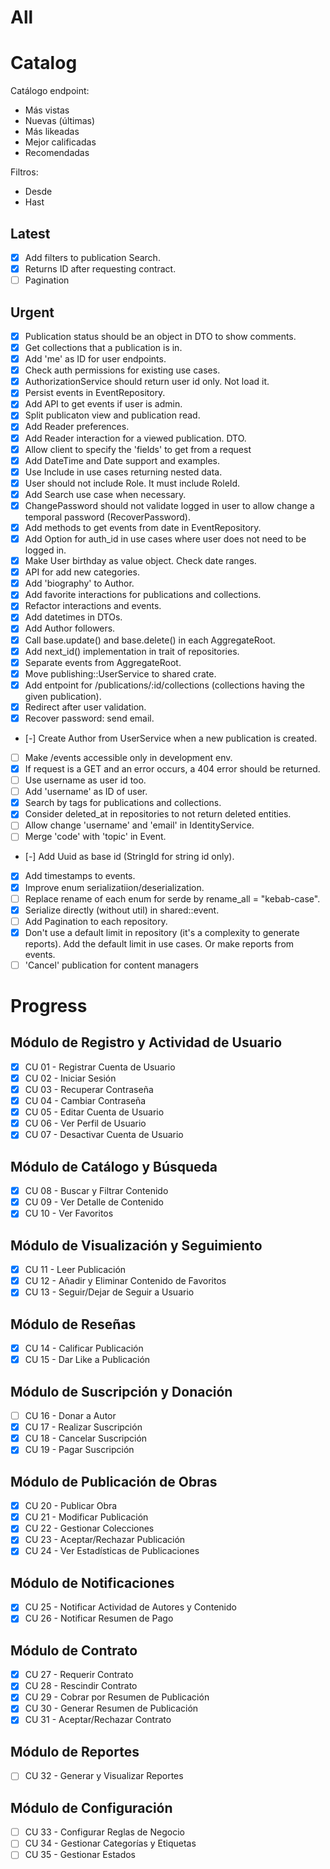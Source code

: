 # All

# Catalog
Catálogo endpoint:
- Más vistas
- Nuevas (últimas)
- Más likeadas
- Mejor calificadas
- Recomendadas

Filtros:
- Desde
- Hast

## Latest
- [x] Add filters to publication Search.
- [x] Returns ID after requesting contract.
- [ ] Pagination

## Urgent
- [x] Publication status should be an object in DTO to show comments.
- [x] Get collections that a publication is in.
- [x] Add 'me' as ID for user endpoints.
- [x] Check auth permissions for existing use cases.
- [x] AuthorizationService should return user id only. Not load it.
- [x] Persist events in EventRepository.
- [x] Add API to get events if user is admin.
- [x] Split publicaton view and publication read.
- [x] Add Reader preferences.
- [x] Add Reader interaction for a viewed publication. DTO.
- [x] Allow client to specify the 'fields' to get from a request
- [x] Add DateTime and Date support and examples.
- [x] Use Include in use cases returning nested data.
- [x] User should not include Role. It must include RoleId.
- [x] Add Search use case when necessary.
- [x] ChangePassword should not validate logged in user to allow change a
  temporal password (RecoverPassword).
- [x] Add methods to get events from date in EventRepository.
- [x] Add Option<String> for auth_id in use cases where user does not need to be logged in.
- [x] Make User birthday as value object. Check date ranges.
- [x] API for add new categories.
- [x] Add 'biography' to Author.
- [x] Add favorite interactions for publications and collections.
- [x] Refactor interactions and events.
- [x] Add datetimes in DTOs.
- [x] Add Author followers.
- [x] Call base.update() and base.delete() in each AggregateRoot.
- [x] Add next_id() implementation in trait of repositories.
- [x] Separate events from AggregateRoot.
- [x] Move publishing::UserService to shared crate.
- [x] Add entpoint for /publications/:id/collections (collections having the given publication).
- [x] Redirect after user validation.
- [x] Recover password: send email.

- [-] Create Author from UserService when a new publication is created.
- [ ] Make /events accessible only in development env.
- [x] If request is a GET and an error occurs, a 404 error should be returned.
- [ ] Use username as user id too.
- [ ] Add 'username' as ID of user.
- [x] Search by tags for publications and collections.
- [x] Consider deleted_at in repositories to not return deleted entities.
- [ ] Allow change 'username' and 'email' in IdentityService.
- [ ] Merge 'code' with 'topic' in Event.
- [-] Add Uuid as base id (StringId for string id only).
- [x] Add timestamps to events.
- [x] Improve enum serializatiion/deserialization.
- [ ] Replace rename of each enum for serde by rename_all = "kebab-case".
- [x] Serialize directly (without util) in shared::event.
- [ ] Add Pagination<T> to each repository.
- [x] Don't use a default limit in repository (it's a complexity to generate
  reports). Add the default limit in use cases. Or make reports from events.
- [ ] 'Cancel' publication for content managers

# Progress

## Módulo de Registro y Actividad de Usuario 
- [x] CU 01 - Registrar Cuenta de Usuario 
- [x] CU 02 - Iniciar Sesión 
- [x] CU 03 - Recuperar Contraseña 
- [x] CU 04 - Cambiar Contraseña 
- [x] CU 05 - Editar Cuenta de Usuario 
- [x] CU 06 - Ver Perfil de Usuario 
- [x] CU 07 - Desactivar Cuenta de Usuario  

## Módulo de Catálogo y Búsqueda 
- [x] CU 08 - Buscar y Filtrar Contenido 
- [x] CU 09 - Ver Detalle de Contenido 
- [x] CU 10 - Ver Favoritos  

## Módulo de Visualización y Seguimiento 
- [x] CU 11 - Leer Publicación 
- [x] CU 12 - Añadir y Eliminar Contenido de Favoritos 
- [x] CU 13 - Seguir/Dejar de Seguir a Usuario 
 
## Módulo de Reseñas 
- [x] CU 14 - Calificar Publicación 
- [x] CU 15 - Dar Like a Publicación  

## Módulo de Suscripción y Donación 
- [ ] CU 16 - Donar a Autor 
- [x] CU 17 - Realizar Suscripción 
- [x] CU 18 - Cancelar Suscripción 
- [x] CU 19 - Pagar Suscripción  

## Módulo de Publicación de Obras 
- [x] CU 20 - Publicar Obra 
- [x] CU 21 - Modificar Publicación 
- [x] CU 22 - Gestionar Colecciones 
- [x] CU 23 - Aceptar/Rechazar Publicación 
- [x] CU 24 - Ver Estadísticas de Publicaciones  

## Módulo de Notificaciones 
- [x] CU 25 - Notificar Actividad de Autores y Contenido 
- [x] CU 26 - Notificar Resumen de Pago 

## Módulo de Contrato 
- [x] CU 27 - Requerir Contrato 
- [x] CU 28 - Rescindir Contrato 
- [x] CU 29 - Cobrar por Resumen de Publicación 
- [x] CU 30 - Generar Resumen de Publicación 
- [x] CU 31 - Aceptar/Rechazar Contrato  

## Módulo de Reportes 
- [ ] CU 32 - Generar y Visualizar Reportes 

## Módulo de Configuración
- [ ] CU 33 - Configurar Reglas de Negocio  
- [ ] CU 34 - Gestionar Categorías y Etiquetas 
- [ ] CU 35 - Gestionar Estados 
